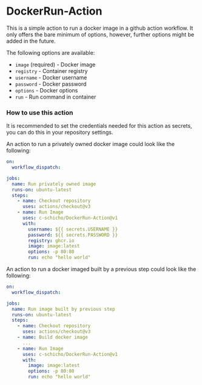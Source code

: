 # DockerRun-Action

This is a simple action to run a docker image in a github action workflow. It only offers the bare minimum of options,
however, further options might be added in the future.

The following options are available:
 - `image` (required) - Docker image
 - `registry` - Container registry
 - `username` - Docker username
 - `password` - Docker password
 - `options` - Docker options
 - `run` - Run command in container

### How to use this action

It is recommended to set the credentials needed for this action as secrets, you can do this in your repository
settings.

An action to run a privately owned docker image could look like the following:

```yml
on:
  workflow_dispatch:

jobs:
  name: Run privately owned image
  runs-on: ubuntu-latest
  steps:
    - name: Checkout repository
      uses: actions/checkout@v3
    - name: Run Image
      uses: c-schicho/DockerRun-Action@v1
      with:
        username: ${{ secrets.USERNAME }}
        password: ${{ secrets.PASSWORD }}
        registry: ghcr.io
        image: image:latest
        options: -p 80:80
        run: echo "hello world"
```

An action to run a docker imaged built by a previous step could look like the following:

```yml
on:
  workflow_dispatch:

jobs:
  name: Run image built by previous step
  runs-on: ubuntu-latest
  steps:
    - name: Checkout repository
      uses: actions/checkout@v3
    - name: Build docker image
      ...
    - name: Run Image
      uses: c-schicho/DockerRun-Action@v1
      with:
        image: image:latest
        options: -p 80:80
        run: echo "hello world"
```